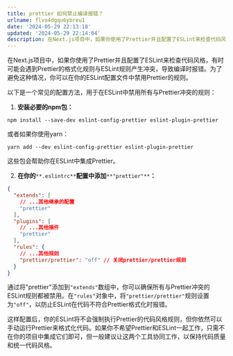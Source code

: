 ```yaml
---
title: prettier 如何禁止编译报错？
urlname: flvo4dgqu6ybreu1
date: '2024-05-29 22:13:18'
updated: '2024-05-29 22:14:04'
description: 在Next.js项目中，如果你使用了Prettier并且配置了ESLint来检查代码风格，有时可能会遇到Prettier的格式化规则与ESLint规则产生冲突，导致编译时报错。为了避免这种情况，你可以在你的ESLint配置文件中禁用Prettier的规则。以下是一个常见的配置方法，用于在ESL...
---
```

在Next.js项目中，如果你使用了Prettier并且配置了ESLint来检查代码风格，有时可能会遇到Prettier的格式化规则与ESLint规则产生冲突，导致编译时报错。为了避免这种情况，你可以在你的ESLint配置文件中禁用Prettier的规则。

以下是一个常见的配置方法，用于在ESLint中禁用所有与Prettier冲突的规则：

1. **安装必要的npm包：**

```shell
npm install --save-dev eslint-config-prettier eslint-plugin-prettier
```

或者如果你使用yarn：

```shell
yarn add --dev eslint-config-prettier eslint-plugin-prettier
```

这些包会帮助你在ESLint中集成Prettier。

2. **在你的**`**.eslintrc**`**配置中添加**`**"prettier"**`**：**

```json
{
  "extends": [
    // ...其他继承的配置
    "prettier"
  ],
  "plugins": [
    // ...其他插件
    "prettier"
  ],
  "rules": {
    // ...其他规则
    "prettier/prettier": "off" // 关闭prettier/prettier规则
  }
}
```

通过将"prettier"添加到`"extends"`数组中，你可以确保所有与Prettier冲突的ESLint规则都被禁用。在`"rules"`对象中，将`"prettier/prettier"`规则设置为`"off"`，以防止ESLint在代码不符合Prettier格式化时报错。

这样配置后，你的ESLint将不会强制执行Prettier的代码风格规则，但你依然可以手动运行Prettier来格式化代码。如果你不希望Prettier和ESLint一起工作，只需不在你的项目中集成它们即可，但一般建议让这两个工具协同工作，以保持代码质量和统一代码风格。
